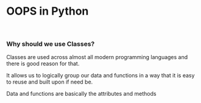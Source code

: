 #   OOPS in Python

<br>

### Why should we use Classes?

Classes are used across almost all modern programming languages and there is good reason for that.

It allows us to logically group our data and functions in a way that it is easy to reuse and built upon if need be.

Data and functions are basically the attributes and methods 
 